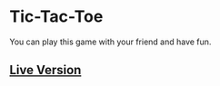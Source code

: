 # Tic-Tac-Toe

You can play this game with your friend and have fun.

<h2><a href=https://sajadmhy.github.io/Tic-Tac-Toe>Live Version</a></h2>
